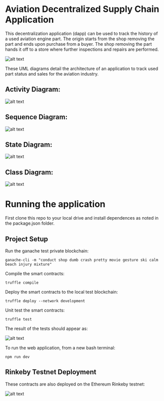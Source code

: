 # Aviation Decentralized Supply Chain Application

This decentralization application (dapp) can be used to track the history of a used aviation engine part.  The origin starts from the shop removing the part and ends upon purchase from a buyer.  The shop removing the part hands it off to a store where further inspections and repairs are performed.  

![alt text][webapp]

[webapp]:https://github.com/mpUrban/Aviation_Decentralized_Supply_Chain/blob/master/images/webapp.png "Web App"









These UML diagrams detail the architecture of an application to track used part status and sales for the aviation industry. 

## Activity Diagram:
![alt text][activity]

## Sequence Diagram:
![alt text][sequence]

## State Diagram:
![alt text][state]

## Class Diagram:
![alt text][class]


[activity]:https://github.com/mpUrban/Aviation_Decentralized_Supply_Chain/blob/master/diagrams/activity2.png "Activity Diagram"

[sequence]:https://github.com/mpUrban/Aviation_Decentralized_Supply_Chain/blob/master/diagrams/sequence3.png "Activity Diagram"

[state]:https://github.com/mpUrban/Aviation_Decentralized_Supply_Chain/blob/master/diagrams/state1.png "Activity Diagram"

[class]:https://github.com/mpUrban/Aviation_Decentralized_Supply_Chain/blob/master/diagrams/class1.png "Activity Diagram"

# Running the application

First clone this repo to your local drive and install dependences as noted in the package.json folder.  

## Project Setup

Run the ganache test private blockchain:

```
ganache-cli -m "conduct shop dumb crash pretty movie gesture ski calm beach injury mixture"
```

Compile the smart contracts:

```
truffle compile
```

Deploy the smart contracts to the local test blockchain:

```
truffle deploy --network development
```

Unit test the smart contracts:

```
truffle test
```

The result of the tests should appear as:

![alt text][unittesting]

[unittesting]:https://github.com/mpUrban/Aviation_Decentralized_Supply_Chain/blob/master/images/unit_testing.png "Unit Testing"

To run the web application, from a new bash terminal:

```
npm run dev
```







## Rinkeby Testnet Deployment

These contracts are also deployed on the Ethereum Rinkeby testnet:

![alt text][rinkeby]

[rinkeby]:https://github.com/mpUrban/Aviation_Decentralized_Supply_Chain/blob/master/images/rinkeby_deployment.png